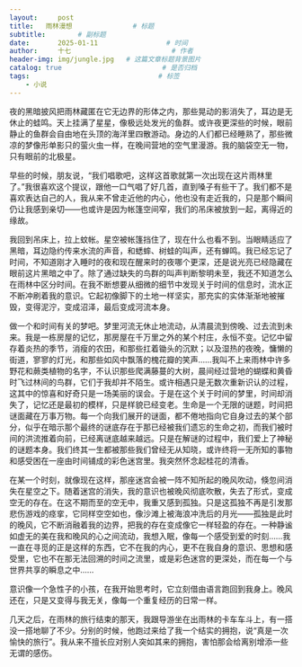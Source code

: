 ```yaml
---
layout:     post                       
title:   雨林漫想               # 标题
subtitle:        # 副标题
date:       2025-01-11                 # 时间
author:     十七                         # 作者
header-img: img/jungle.jpg   # 这篇文章标题背景图片
catalog: true                         # 是否归档
tags:                                # 标签
    - 小说
---
```

夜的黑暗披风把雨林藏匿在它无边界的形体之内，那些晃动的影消失了，耳边是无休止的蛙鸣。天上挂满了星星，像极远处发光的鱼群。或许夜更深些的时候，眼前静止的鱼群会自由地在头顶的海洋里四散游动。身边的人们都已经睡熟了，那些微凉的梦像形单影只的萤火虫一样，在晚间营地的空气里漫游。我的脑袋空无一物，只有眼前的北极星。

早些的时候，朋友说，“我们唱歌吧，这样这首歌就第一次出现在这片雨林里了。”我很喜欢这个提议，跟他一口气唱了好几首，直到嗓子有些干了。我们都不是喜欢表达自己的人，我从来不曾走近他的内心，他也没有走近我的，只是那个瞬间仍让我感到亲切——也或许是因为帐篷空间窄，我们的吊床被放到一起，离得近的缘故。

我回到吊床上，拉上蚊帐。星空被帐篷挡住了，现在什么也看不到。当眼睛适应了黑暗，耳边隐约传来水流的声音，和蟋蟀、树蛙的叫声，还有蝉鸣。我已经忘记了时间，不知道刚才入睡时的夜和现在醒来时的夜哪个更深，还是说光亮已经隐藏在眼前这片黑暗之中了。除了通过缺失的鸟群的叫声判断黎明未至，我还不知道怎么在雨林中区分时间。在我不断想要从细微的细节中发现关于时间的信息时，流水正不断冲刷着我的意识。它起初像脚下的土地一样坚实，那充实的实体渐渐地被摧毁，变得泥泞，变成沼泽，最后变成河流本身。

做一个和时间有关的梦吧。梦里河流无休止地流动，从清晨流到傍晚、过去流到未来。我是一栋房屋的记忆，那房屋在千万里之外的某个村庄，永恒不变。记忆中留存着炎热的季节，消瘦的农田，和那些扛着锄头的沉默；以及湿热的夜晚，慵懒的街道，寥寥的灯光，和那些如风中飘落的槐花瓣的笑声……我叫不上来雨林中许多野花和蕨类植物的名字，不认识那些爬满藤蔓的大树，晨间经过营地的蝴蝶和黄昏时飞过林间的鸟群，它们于我却并不陌生。或许相遇只是无数次重新识认的过程，这其中的惊喜和好奇只是一场美丽的误会。于是在这个关于时间的梦里，时间却消失了，记忆还是最初的模样，只是样貌已经变老。生命是一个无限的谜题，时间把谜面藏在万事万物。每一个向我们展开的谜面，都不倦地指向它自身过去的某个部分，似乎在暗示那个最终的谜底存在于那已经被我们遗忘的生命之初，而我们被时间的洪流推着向前，已经离谜底越来越远。只是在解谜的过程中，我们爱上了神秘的谜题本身。我们终其一生都被那些我们曾经无从知晓，或许终将一无所知的事物和感受困在一座由时间铺成的彩色迷宫里。我突然怀念起桂花的清香。

在某一个时刻，就像现在这样，那座迷宫会被一阵不知所起的晚风吹动，倏忽间消失在星空之下。随着迷宫的消失，我的意识也被晚风彻底吹散，失去了形式，变成空无的存在。在这不期而至的空无中，我重又感到孤独。只是这孤独不再是引发那悲伤游戏的痉挛，它同样空空如也，像沙滩上被海浪冲洗后的月光——孤独是此时的晚风，它不断消融着我的边界，把我的存在变成像它一样轻盈的存在。一种静谧如虚无的美在我和晚风的心之间流动，我想入眠，像每一个感受到爱的时刻……我一直在寻觅的正是这样的东西，它不在我的内心，更不在我自身的意识、思想和感受里，它也不在那无法回溯的时间之流里，或是彩色迷宫的更深处，而在每一个与世界共享的瞬息之中……

意识像一个急性子的小孩，在我开始思考时，它立刻借由语言跑回到我身上。晚风还在，只是又变得与我无关，像每一个重复经历的日常一样。

几天之后，在雨林的旅行结束的那天，我跟导游坐在出雨林的卡车车斗上，有一搭没一搭地聊了不少。分别的时候，他跑过来给了我一个结实的拥抱，说“真是一次愉快的旅行”。我从来不擅长应对别人突如其来的拥抱，害怕那会给离别增添一些无谓的感伤。
